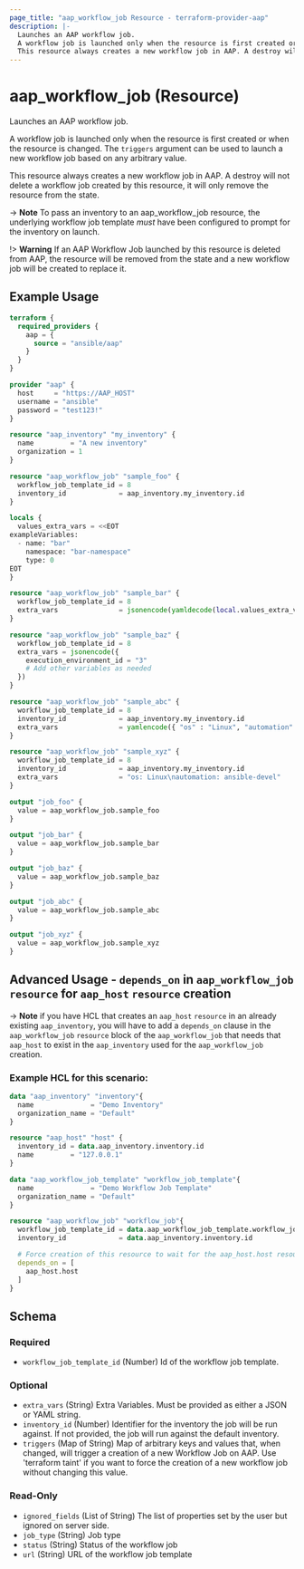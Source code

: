 ```yaml
---
page_title: "aap_workflow_job Resource - terraform-provider-aap"
description: |-
  Launches an AAP workflow job.
  A workflow job is launched only when the resource is first created or when the resource is changed. The triggers argument can be used to launch a new workflow job based on any arbitrary value.
  This resource always creates a new workflow job in AAP. A destroy will not delete a workflow job created by this resource, it will only remove the resource from the state.
---
```


# aap_workflow_job (Resource)

Launches an AAP workflow job.

A workflow job is launched only when the resource is first created or when the resource is changed. The `triggers` argument can be used to launch a new workflow job based on any arbitrary value.

This resource always creates a new workflow job in AAP. A destroy will not delete a workflow job created by this resource, it will only remove the resource from the state.

-> **Note** To pass an inventory to an aap_workflow_job resource, the underlying workflow job template *must* have been configured to prompt for the inventory on launch.

!> **Warning** If an AAP Workflow Job launched by this resource is deleted from AAP, the resource will be removed from the state and a new workflow job will be created to replace it.


## Example Usage

```terraform
terraform {
  required_providers {
    aap = {
      source = "ansible/aap"
    }
  }
}

provider "aap" {
  host     = "https://AAP_HOST"
  username = "ansible"
  password = "test123!"
}

resource "aap_inventory" "my_inventory" {
  name         = "A new inventory"
  organization = 1
}

resource "aap_workflow_job" "sample_foo" {
  workflow_job_template_id = 8
  inventory_id             = aap_inventory.my_inventory.id
}

locals {
  values_extra_vars = <<EOT
exampleVariables:
  - name: "bar"
    namespace: "bar-namespace"
    type: 0
EOT
}

resource "aap_workflow_job" "sample_bar" {
  workflow_job_template_id = 8
  extra_vars               = jsonencode(yamldecode(local.values_extra_vars))
}

resource "aap_workflow_job" "sample_baz" {
  workflow_job_template_id = 8
  extra_vars = jsonencode({
    execution_environment_id = "3"
    # Add other variables as needed
  })
}

resource "aap_workflow_job" "sample_abc" {
  workflow_job_template_id = 8
  inventory_id             = aap_inventory.my_inventory.id
  extra_vars               = yamlencode({ "os" : "Linux", "automation" : "ansible" })
}

resource "aap_workflow_job" "sample_xyz" {
  workflow_job_template_id = 8
  inventory_id             = aap_inventory.my_inventory.id
  extra_vars               = "os: Linux\nautomation: ansible-devel"
}

output "job_foo" {
  value = aap_workflow_job.sample_foo
}

output "job_bar" {
  value = aap_workflow_job.sample_bar
}

output "job_baz" {
  value = aap_workflow_job.sample_baz
}

output "job_abc" {
  value = aap_workflow_job.sample_abc
}

output "job_xyz" {
  value = aap_workflow_job.sample_xyz
}
```


## Advanced Usage - `depends_on` in `aap_workflow_job` `resource` for `aap_host` `resource` creation
-> **Note** if you have HCL that creates an `aap_host` `resource` in an already existing `aap_inventory`, you will have to add a `depends_on` clause in the `aap_workflow_job` `resource` block of the `aap_workflow_job` that needs that `aap_host` to exist in the `aap_inventory` used for the `aap_workflow_job` creation.

### Example HCL for this scenario:

```terraform
data "aap_inventory" "inventory"{
  name              = "Demo Inventory"
  organization_name = "Default"
}

resource "aap_host" "host" {
  inventory_id = data.aap_inventory.inventory.id
  name         = "127.0.0.1"
}

data "aap_workflow_job_template" "workflow_job_template"{
  name              = "Demo Workflow Job Template"
  organization_name = "Default"
}

resource "aap_workflow_job" "workflow_job"{
  workflow_job_template_id = data.aap_workflow_job_template.workflow_job_template.id
  inventory_id             = data.aap_inventory.inventory.id

  # Force creation of this resource to wait for the aap_host.host resource to be created
  depends_on = [
    aap_host.host
  ]
}
```

<!-- schema generated by tfplugindocs -->
## Schema

### Required

- `workflow_job_template_id` (Number) Id of the workflow job template.

### Optional

- `extra_vars` (String) Extra Variables. Must be provided as either a JSON or YAML string.
- `inventory_id` (Number) Identifier for the inventory the job will be run against. If not provided, the job will run against the default inventory.
- `triggers` (Map of String) Map of arbitrary keys and values that, when changed, will trigger a creation of a new Workflow Job on AAP. Use 'terraform taint' if you want to force the creation of a new workflow job without changing this value.

### Read-Only

- `ignored_fields` (List of String) The list of properties set by the user but ignored on server side.
- `job_type` (String) Job type
- `status` (String) Status of the workflow job
- `url` (String) URL of the workflow job template
